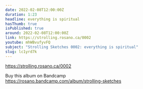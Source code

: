 ```yaml
---
date: 2022-02-08T12:00:00Z
duration: 1:23
headline: everything is spiritual
hasThumb: true
isPublished: true
around: 2022-02-08T12:00:00Z
link: https://strolling.rosano.ca/0002
youtube: mhWBvufyvFQ
subject: "Strolling Sketches 0002: everything is spiritual"
slug: lc1yrd7k
---
```

https://strolling.rosano.ca/0002

Buy this album on Bandcamp https://rosano.bandcamp.com/album/strolling-sketches
